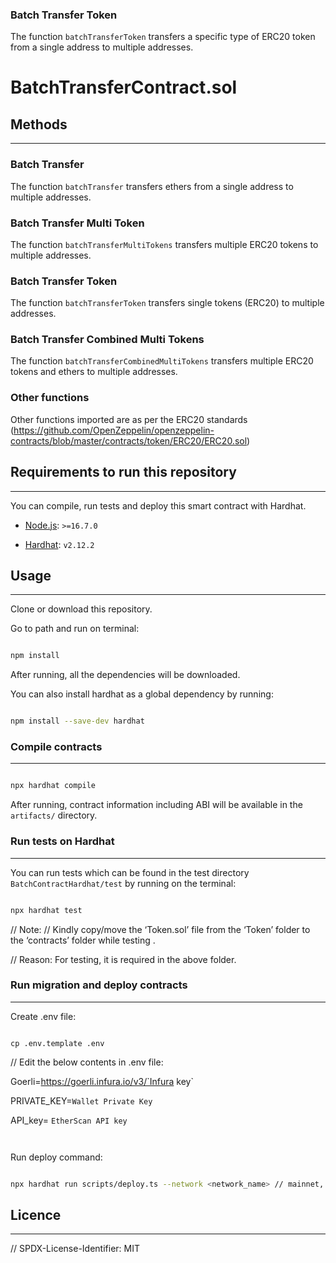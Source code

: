 ### Batch Transfer Token

The function `batchTransferToken` transfers a specific type of ERC20 token from a single address to multiple addresses.

# BatchTransferContract.sol

## Methods

---

### Batch Transfer

The function `batchTransfer` transfers ethers from a single address to multiple addresses.

### Batch Transfer Multi Token

The function `batchTransferMultiTokens` transfers multiple ERC20 tokens to multiple addresses.

### Batch Transfer Token

The function `batchTransferToken` transfers single tokens (ERC20) to multiple addresses.

### Batch Transfer Combined Multi Tokens

The function `batchTransferCombinedMultiTokens` transfers multiple ERC20 tokens and ethers to multiple addresses.

### Other functions

Other functions imported are as per the ERC20 standards (https://github.com/OpenZeppelin/openzeppelin-contracts/blob/master/contracts/token/ERC20/ERC20.sol)

## Requirements to run this repository

---

You can compile, run tests and deploy this smart contract with Hardhat.

- [Node.js](https://nodejs.org/download/release/latest-v10.x/): `>=16.7.0`

- [Hardhat](https://docs.openzeppelin.com/upgrades-plugins/1.x/hardhat-upgrades): `v2.12.2`

## Usage

---

Clone or download this repository.

Go to path and run on terminal:

```sh

npm install

```

After running, all the dependencies will be downloaded.

You can also install hardhat as a global dependency by running:

```sh

npm install --save-dev hardhat

```

### Compile contracts

---

```sh

npx hardhat compile

```

After running, contract information including ABI will be available in the `artifacts/` directory.

### Run tests on Hardhat

---

You can run tests which can be found in the test directory `BatchContractHardhat/test` by running on the terminal:

```sh

npx hardhat test

```

// Note:
// Kindly copy/move the ‘Token.sol’ file from the ‘Token’ folder to the ‘contracts’ folder while testing .

// Reason: For testing, it is required in the above folder.

### Run migration and deploy contracts

---

Create .env file:

```

cp .env.template .env

```

// Edit the below contents in .env file:

Goerli=https://goerli.infura.io/v3/`Infura key`

PRIVATE_KEY=`Wallet Private Key`

API_key= `EtherScan API key`

```


```

Run deploy command:

```sh

npx hardhat run scripts/deploy.ts --network <network_name> // mainnet, rinkeby, goerli...

```

## Licence

---

// SPDX-License-Identifier: MIT

###
